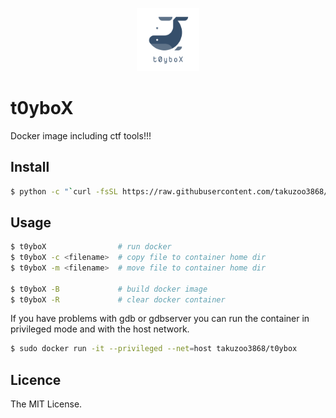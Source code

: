 <p align="center"><img width=20% src="https://github.com/takuzoo3868/t0yboX/blob/master/assets/logo.png"></p>

# t0yboX
Docker image including ctf tools!!!

## Install

```bash
$ python -c "`curl -fsSL https://raw.githubusercontent.com/takuzoo3868/t0yboX/master/install.py `"
```

## Usage

```bash
$ t0yboX                # run docker
$ t0yboX -c <filename>  # copy file to container home dir
$ t0yboX -m <filename>  # move file to container home dir

$ t0yboX -B             # build docker image
$ t0yboX -R             # clear docker container
```

If you have problems with gdb or gdbserver you can run the container in privileged mode and with the host network.

```bash
$ sudo docker run -it --privileged --net=host takuzoo3868/t0ybox
```

## Licence

The MIT License.


